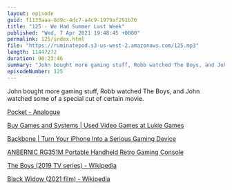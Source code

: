```yaml
---
layout: episode
guid: f1133aaa-8d9c-4dc7-a4c9-1979af291b76
title: "125 - We Had Summer Last Week"
published: "Wed, 7 Apr 2021 19:48:45 +0000"
permalink: 125/index.html
file: "https://ruminatepod.s3-us-west-2.amazonaws.com/125.mp3"
length: 11447272
duration: 00:23:46
summary: "John bought more gaming stuff, Robb watched The Boys, and John watched some of a special cut of certain movie."
episodeNumber: 125
---
```


John bought more gaming stuff, Robb watched The Boys, and John watched some of a special cut of certain movie.

[Pocket - Analogue](https://www.analogue.co/pocket)

[Buy Games and Systems | Used Video Games at Lukie Games](https://www.lukiegames.com/)

[Backbone | Turn Your iPhone Into a Serious Gaming Device](https://playbackbone.com/)

[ANBERNIC RG351M Portable Handheld Retro Gaming Console](https://droix.co.uk/product/anbernic-rg351m/?gclid=EAIaIQobChMIlse_qOXs7wIVs4FQBh2RCQ0FEAAYAiAAEgKEBfD_BwE)

[The Boys (2019 TV series) - Wikipedia](https://en.wikipedia.org/wiki/The_Boys_(2019_TV_series))

[Black Widow (2021 film) - Wikipedia](https://en.wikipedia.org/wiki/Black_Widow_(2021_film))

